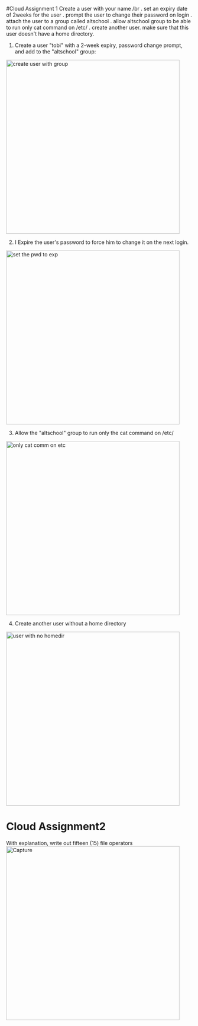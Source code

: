 #Cloud Assignment 1
Create a user with your name /br
. set an expiry date of 2weeks for the user
. prompt the user to change their password on login
. attach the user to a group called altschool
. allow altschool group to be able to run only cat command on /etc/
. create another user. make sure that this user doesn't have a home directory.


1. Create a user "tobi" with a 2-week expiry, password change prompt, and add to the "altschool" group:
<img width="469" alt="create user with group" src="https://github.com/kentobias132/AltschCloud-assignment/assets/68740749/208bef50-05df-4dce-8832-c3f37c2260df">

2. I Expire the user's password to force him to change it on the next login.
<img width="469" alt="set the pwd to exp" src="https://github.com/kentobias132/AltschCloud-assignment/assets/68740749/db60dd68-3a5a-4a08-af3f-eae16229152b">

3. Allow the "altschool" group to run only the cat command on /etc/
<img width="469" alt="only cat comm on etc" src="https://github.com/kentobias132/AltschCloud-assignment/assets/68740749/8ed75863-2d28-40dc-8026-0ec29fe8e22e">

4. Create another user without a home directory
<img width="469" alt="user with no homedir" src="https://github.com/kentobias132/AltschCloud-assignment/assets/68740749/3526b4a7-bb07-4803-ae8a-a5ce2660a98d">


# Cloud Assignment2 
With explanation, write out fifteen (15) file operators
<img width="469" alt="Capture" src="https://github.com/kentobias132/AltschCloud-assignment/assets/68740749/ae9040a9-78a8-4731-a7c9-7deeb40d75f3">
